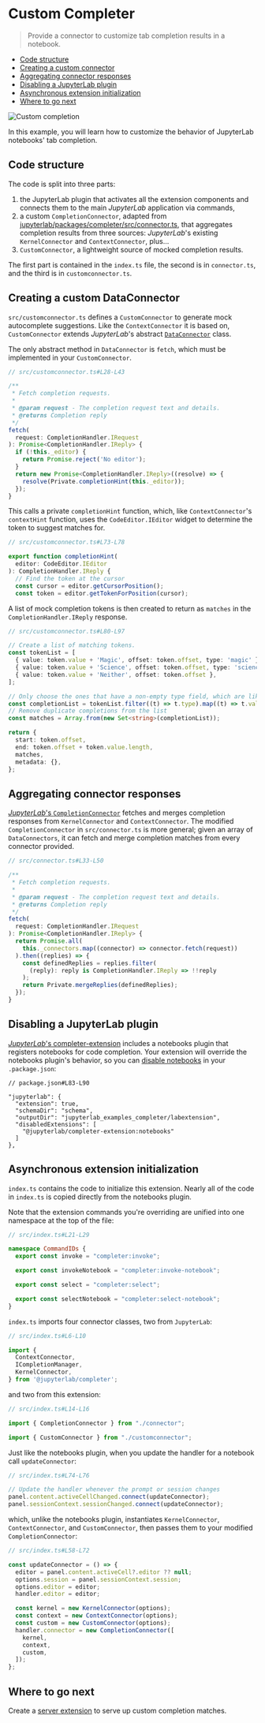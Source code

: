 # Custom Completer

> Provide a connector to customize tab completion results in a notebook.

- [Code structure](#code-structure)
- [Creating a custom connector](#creating-a-custom-connector)
- [Aggregating connector responses](#aggregating-connector-responses)
- [Disabling a JupyterLab plugin](#disabling-a-jupyterlab-plugin)
- [Asynchronous extension initialization](#asynchronous-extension-initialization)
- [Where to go next](#where-to-go-next)

![Custom completion](preview.png)

In this example, you will learn how to customize the behavior of JupyterLab notebooks' tab completion.

## Code structure

The code is split into three parts:

1.  the JupyterLab plugin that activates all the extension components and connects
    them to the main _JupyterLab_ application via commands,
2.  a custom `CompletionConnector`, adapted from [jupyterlab/packages/completer/src/connector.ts](https://github.com/jupyterlab/jupyterlab/blob/master/packages/completer/src/connector.ts),
    that aggregates completion results from three sources: _JupyterLab_'s existing `KernelConnector` and `ContextConnector`, plus...
3.  `CustomConnector`, a lightweight source of mocked completion results.

The first part is contained in the `index.ts` file, the second is in `connector.ts`, and the third is in `customconnector.ts`.

## Creating a custom DataConnector

`src/customconnector.ts` defines a `CustomConnector` to generate mock autocomplete suggestions. Like the `ContextConnector` it is based on, `CustomConnector` extends _JupyterLab_'s abstract [`DataConnector`](https://jupyterlab.readthedocs.io/en/latest/api/classes/statedb.dataconnector.html) class.

The only abstract method in `DataConnector` is `fetch`, which must be implemented in your `CustomConnector`.

```ts
// src/customconnector.ts#L28-L43

/**
 * Fetch completion requests.
 *
 * @param request - The completion request text and details.
 * @returns Completion reply
 */
fetch(
  request: CompletionHandler.IRequest
): Promise<CompletionHandler.IReply> {
  if (!this._editor) {
    return Promise.reject('No editor');
  }
  return new Promise<CompletionHandler.IReply>((resolve) => {
    resolve(Private.completionHint(this._editor));
  });
}
```

This calls a private `completionHint` function, which, like `ContextConnector`'s `contextHint` function, uses the `CodeEditor.IEditor` widget to determine the token to suggest matches for.

```ts
// src/customconnector.ts#L73-L78

export function completionHint(
  editor: CodeEditor.IEditor
): CompletionHandler.IReply {
  // Find the token at the cursor
  const cursor = editor.getCursorPosition();
  const token = editor.getTokenForPosition(cursor);
```

A list of mock completion tokens is then created to return as `matches` in the `CompletionHandler.IReply` response.

<!-- prettier-ignore-start -->
```ts
// src/customconnector.ts#L80-L97

// Create a list of matching tokens.
const tokenList = [
  { value: token.value + 'Magic', offset: token.offset, type: 'magic' },
  { value: token.value + 'Science', offset: token.offset, type: 'science' },
  { value: token.value + 'Neither', offset: token.offset },
];

// Only choose the ones that have a non-empty type field, which are likely to be of interest.
const completionList = tokenList.filter((t) => t.type).map((t) => t.value);
// Remove duplicate completions from the list
const matches = Array.from(new Set<string>(completionList));

return {
  start: token.offset,
  end: token.offset + token.value.length,
  matches,
  metadata: {},
};
```
<!-- prettier-ignore-end -->

## Aggregating connector responses

[_JupyterLab_'s `CompletionConnector`](https://github.com/jupyterlab/jupyterlab/blob/master/packages/completer/src/connector.ts) fetches and merges completion responses from `KernelConnector` and `ContextConnector`. The modified `CompletionConnector` in `src/connector.ts` is more general; given an array of `DataConnectors`, it can fetch and merge completion matches from every connector provided.

```ts
// src/connector.ts#L33-L50

/**
 * Fetch completion requests.
 *
 * @param request - The completion request text and details.
 * @returns Completion reply
 */
fetch(
  request: CompletionHandler.IRequest
): Promise<CompletionHandler.IReply> {
  return Promise.all(
    this._connectors.map((connector) => connector.fetch(request))
  ).then((replies) => {
    const definedReplies = replies.filter(
      (reply): reply is CompletionHandler.IReply => !!reply
    );
    return Private.mergeReplies(definedReplies);
  });
}
```

## Disabling a JupyterLab plugin

[_JupyterLab_'s completer-extension](https://github.com/jupyterlab/jupyterlab/tree/master/packages/completer-extension) includes a notebooks plugin that registers notebooks for code completion. Your extension will override the notebooks plugin's behavior, so you can [disable notebooks](https://jupyterlab.readthedocs.io/en/stable/extension/extension_dev.html#disabling-other-extensions) in your `.package.json`:

```json5
// package.json#L83-L90

"jupyterlab": {
  "extension": true,
  "schemaDir": "schema",
  "outputDir": "jupyterlab_examples_completer/labextension",
  "disabledExtensions": [
    "@jupyterlab/completer-extension:notebooks"
  ]
},
```

## Asynchronous extension initialization

`index.ts` contains the code to initialize this extension. Nearly all of the code in `index.ts` is copied directly from the notebooks plugin.

Note that the extension commands you're overriding are unified into one namespace at the top of the file:

```ts
// src/index.ts#L21-L29

namespace CommandIDs {
  export const invoke = "completer:invoke";

  export const invokeNotebook = "completer:invoke-notebook";

  export const select = "completer:select";

  export const selectNotebook = "completer:select-notebook";
}
```

`index.ts` imports four connector classes, two from `JupyterLab`:

<!-- prettier-ignore-start -->
```ts
// src/index.ts#L6-L10

import {
  ContextConnector,
  ICompletionManager,
  KernelConnector,
} from '@jupyterlab/completer';
```
<!-- prettier-ignore-end -->

and two from this extension:

```ts
// src/index.ts#L14-L16

import { CompletionConnector } from "./connector";

import { CustomConnector } from "./customconnector";
```

Just like the notebooks plugin, when you update the handler for a notebook call `updateConnector`:

```ts
// src/index.ts#L74-L76

// Update the handler whenever the prompt or session changes
panel.content.activeCellChanged.connect(updateConnector);
panel.sessionContext.sessionChanged.connect(updateConnector);
```

which, unlike the notebooks plugin, instantiates `KernelConnector`, `ContextConnector`, and `CustomConnector`, then passes them to your modified `CompletionConnector`:

<!-- prettier-ignore-start -->
```ts
// src/index.ts#L58-L72

const updateConnector = () => {
  editor = panel.content.activeCell?.editor ?? null;
  options.session = panel.sessionContext.session;
  options.editor = editor;
  handler.editor = editor;

  const kernel = new KernelConnector(options);
  const context = new ContextConnector(options);
  const custom = new CustomConnector(options);
  handler.connector = new CompletionConnector([
    kernel,
    context,
    custom,
  ]);
};
```
<!-- prettier-ignore-end -->

## Where to go next

Create a [server extension](../server-extension) to serve up custom completion matches.
